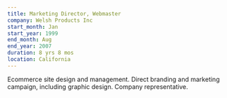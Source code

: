 ```yaml
---
title: Marketing Director, Webmaster
company: Welsh Products Inc
start_month: Jan
start_year: 1999
end_month: Aug
end_year: 2007
duration: 8 yrs 8 mos
location: California
---
```

Ecommerce site design and management. Direct branding and marketing campaign, including graphic design. Company representative.
